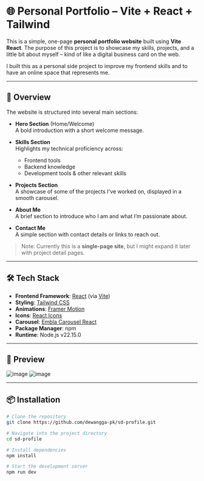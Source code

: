 # 🌐 Personal Portfolio – Vite + React + Tailwind

This is a simple, one-page **personal portfolio website** built using **Vite React**. The purpose of this project is to showcase my skills, projects, and a little bit about myself – kind of like a digital business card on the web.

I built this as a personal side project to improve my frontend skills and to have an online space that represents me.

---

## 🚀 Overview

The website is structured into several main sections:

- **Hero Section** (Home/Welcome)  
  A bold introduction with a short welcome message.

- **Skills Section**  
  Highlights my technical proficiency across:
  - Frontend tools
  - Backend knowledge
  - Development tools & other relevant skills

- **Projects Section**  
  A showcase of some of the projects I've worked on, displayed in a smooth carousel.

- **About Me**  
  A brief section to introduce who I am and what I’m passionate about.

- **Contact Me**  
  A simple section with contact details or links to reach out.

> Note: Currently this is a **single-page site**, but I might expand it later with project detail pages.

---

## 🛠️ Tech Stack

- **Frontend Framework**: [React](https://reactjs.org/) (via [Vite](https://vitejs.dev/))
- **Styling**: [Tailwind CSS](https://tailwindcss.com/)
- **Animations**: [Framer Motion](https://www.framer.com/motion/)
- **Icons**: [React Icons](https://react-icons.github.io/react-icons/)
- **Carousel**: [Embla Carousel React](https://www.embla-carousel.com/)
- **Package Manager**: npm
- **Runtime**: Node.js v22.15.0

---

## 📸 Preview

![image](https://github.com/user-attachments/assets/53c2c809-14e7-4021-9383-f0f1e9ef8ca8)
![image](https://github.com/user-attachments/assets/dcf09143-5def-493b-9f49-b6c32c3ff722)

---

## 📦 Installation

```bash
# Clone the repository
git clone https://github.com/dewangga-pk/sd-profile.git

# Navigate into the project directory
cd sd-profile

# Install dependencies
npm install

# Start the development server
npm run dev
